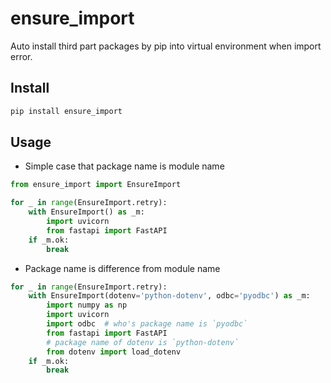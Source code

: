 # ensure_import
Auto install third part packages by pip into virtual environment when import error.

## Install
```bash
pip install ensure_import
```

## Usage
- Simple case that package name is module name
```py
from ensure_import import EnsureImport

for _ in range(EnsureImport.retry):
    with EnsureImport() as _m:
        import uvicorn
        from fastapi import FastAPI
    if _m.ok:
        break
```
- Package name is difference from module name
```py
for _ in range(EnsureImport.retry):
    with EnsureImport(dotenv='python-dotenv', odbc='pyodbc') as _m:
        import numpy as np
        import uvicorn
        import odbc  # who's package name is `pyodbc`
        from fastapi import FastAPI
        # package name of dotenv is `python-dotenv`
        from dotenv import load_dotenv
    if _m.ok:
        break
```

